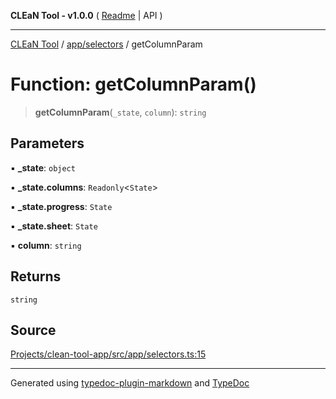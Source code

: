 **CLEaN Tool - v1.0.0** ( [Readme](../../../README.md) \| API )

***

[CLEaN Tool](../../../modules.md) / [app/selectors](../README.md) / getColumnParam

# Function: getColumnParam()

> **getColumnParam**(`_state`, `column`): `string`

## Parameters

▪ **\_state**: `object`

▪ **\_state.columns**: `Readonly`\<`State`\>

▪ **\_state.progress**: `State`

▪ **\_state.sheet**: `State`

▪ **column**: `string`

## Returns

`string`

## Source

[Projects/clean-tool-app/src/app/selectors.ts:15](https://github.com/yuckyh/clean-tool-app/)

***

Generated using [typedoc-plugin-markdown](https://www.npmjs.com/package/typedoc-plugin-markdown) and [TypeDoc](https://typedoc.org/)
